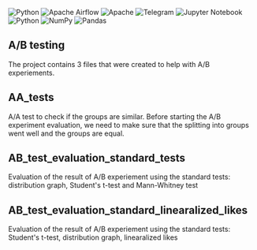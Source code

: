 ![Python](https://img.shields.io/badge/python-3670A0?style=for-the-badge&logo=python&logoColor=ffdd54)
![Apache Airflow](https://img.shields.io/badge/Apache%20Airflow-017CEE?style=for-the-badge&logo=Apache%20Airflow&logoColor=white)
![Apache](https://img.shields.io/badge/apache-%23D42029.svg?style=for-the-badge&logo=apache&logoColor=white)
![Telegram](https://img.shields.io/badge/Telegram-2CA5E0?style=for-the-badge&logo=telegram&logoColor=white)
![Jupyter Notebook](https://img.shields.io/badge/jupyter-%23FA0F00.svg?style=for-the-badge&logo=jupyter&logoColor=white)
![Python](https://img.shields.io/badge/python-3670A0?style=for-the-badge&logo=python&logoColor=ffdd54)
![NumPy](https://img.shields.io/badge/numpy-%23013243.svg?style=for-the-badge&logo=numpy&logoColor=white)
![Pandas](https://img.shields.io/badge/pandas-%23150458.svg?style=for-the-badge&logo=pandas&logoColor=white)


## A/B testing

The project contains 3 files that were created to help with A/B experiements.

## AA_tests

A/A test to check if the groups are similar. Before starting the A/B experiment evaluation, we need to make sure that the splitting into groups went well and the groups are equal.

## AB_test_evaluation_standard_tests

Evaluation of the result of A/B experiement using the standard tests: distribution graph, Student's t-test and Mann-Whitney test

## AB_test_evaluation_standard_linearalized_likes

Evaluation of the result of A/B experiement using the standard tests: Student's t-test, distribution graph, linearalized likes

